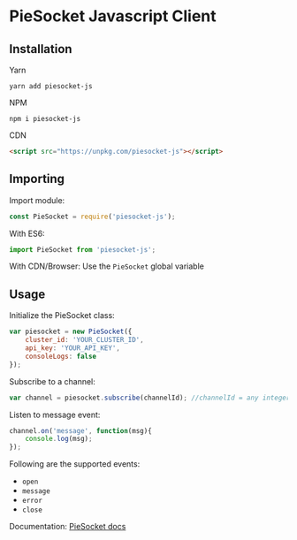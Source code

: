 # PieSocket Javascript Client

## Installation

Yarn
```
yarn add piesocket-js
```

NPM
```
npm i piesocket-js
```

CDN
```html
<script src="https://unpkg.com/piesocket-js"></script>
```

## Importing

Import module:

```javascript
const PieSocket = require('piesocket-js');
```

With ES6:
```javascript
import PieSocket from 'piesocket-js';
```

With CDN/Browser:
Use the `PieSocket` global variable

## Usage 

Initialize the PieSocket class:
```javascript
var piesocket = new PieSocket({
    cluster_id: 'YOUR_CLUSTER_ID',
    api_key: 'YOUR_API_KEY',
    consoleLogs: false  
});
```



Subscribe to a channel:
```javascript
var channel = piesocket.subscribe(channelId); //channelId = any integere b/w 1-100000
```


Listen to message event:
```javascript
channel.on('message', function(msg){
    console.log(msg);
});
```

Following are the supported events:
  - `open`
  - `message`
  - `error`
  - `close`
  

Documentation: [PieSocket docs](https://piesocket.com/docs)
